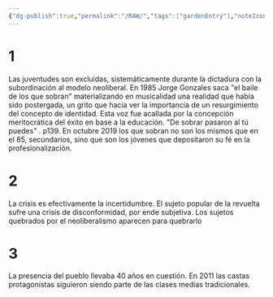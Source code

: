 ```yaml
---
{"dg-publish":true,"permalink":"/RAW/","tags":["gardenEntry"],"noteIcon":"","created":"2025-05-29T16:16:08.088-04:00"}
---
```



# 1
Las juventudes son excluidas, sistemáticamente durante la dictadura con la subordinación al modelo neoliberal. En 1985  Jorge Gonzales saca "el baile de los que sobran" materializando en musicalidad una realidad que había sido postergada, un grito que hacía ver la importancia de un resurgimiento del concepto de identidad. Esta voz fue acallada por la concepción meritocrática del éxito en base a la educación. "De sobrar pasaron al tú puedes" . p139. En octubre 2019 los que sobran no son los mismos que en el 85, secundarios, sino que son los jóvenes que depositaron su fé en la profesionalización.
# 2
La crisis es efectivamente la incertidumbre. El sujeto popular de la revuelta sufre una crisis de disconformidad, por ende subjetiva. Los sujetos quebrados por el neoliberalismo aparecen para quebrarlo
# 3
La presencia del pueblo llevaba 40 años en cuestión. En 2011 las castas protagonistas siguieron siendo parte de las clases medias tradicionales.
